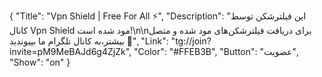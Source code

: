 {
"Title": "Vpn Shield | Free For All ⚡️",
"Description": "این فیلترشکن توسط کانال Vpn Shield مود شده است!\n\nبرای دریافت فیلترشکن‌های مود شده و متصل بیشتر،به کانال تلگرام ما بپیوندید 🤍",
"Link": "tg://join?invite=pM9MeBAJd6g4ZjZk",
"Color": "#FFEB3B",
"Button": "عضویت",
"Show": "on"
}

